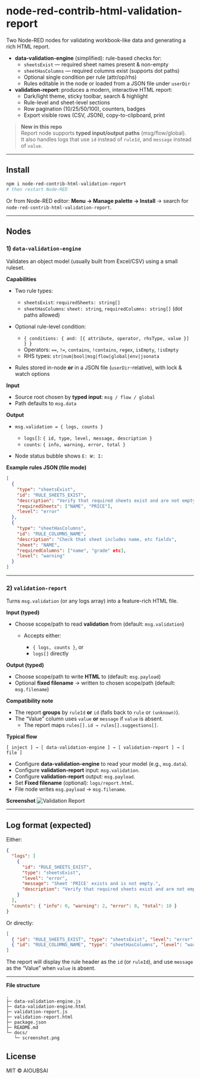 # node-red-contrib-html-validation-report

Two Node-RED nodes for validating workbook-like data and generating a rich HTML report.

- **data-validation-engine** (simplified): rule-based checks for:
  - `sheetsExist` — required sheet names present & non-empty
  - `sheetHasColumns` — required columns exist (supports dot paths)
  - Optional single condition per rule (attr/op/rhs)
  - Rules editable in the node or loaded from a JSON file under `userDir`
- **validation-report**: produces a modern, interactive HTML report:
  - Dark/light theme, sticky toolbar, search & highlight
  - Rule-level and sheet-level sections
  - Row pagination (10/25/50/100), counters, badges
  - Export visible rows (CSV, JSON), copy-to-clipboard, print

> **New in this repo**  
> Report node supports **typed input/output paths** (msg/flow/global).  
> It also handles logs that use `id` instead of `ruleId`, and `message` instead of `value`.

---

## Install

```bash
npm i node-red-contrib-html-validation-report
# then restart Node-RED
````

Or from Node-RED editor: **Menu → Manage palette → Install** → search for `node-red-contrib-html-validation-report`.

---

## Nodes

### 1) `data-validation-engine`

Validates an object model (usually built from Excel/CSV) using a small ruleset.

**Capabilities**

* Two rule types:

  * `sheetsExist`: `requiredSheets: string[]`
  * `sheetHasColumns`: `sheet: string`, `requiredColumns: string[]` (dot paths allowed)
* Optional rule-level condition:

  * `{ conditions: { and: [{ attribute, operator, rhsType, value }] } }`
  * Operators: `==`, `!=`, `contains`, `!contains`, `regex`, `isEmpty`, `!isEmpty`
  * RHS types: `str|num|bool|msg|flow|global|env|jsonata`
* Rules stored in-node **or** in a JSON file (`userDir`-relative), with lock & watch options

**Input**

* Source root chosen by **typed input**: `msg / flow / global`
* Path defaults to `msg.data`

**Output**

* `msg.validation = { logs, counts }`

  * `logs[]`: `{ id, type, level, message, description }`
  * `counts`: `{ info, warning, error, total }`
* Node status bubble shows `E: W: I:`

**Example rules JSON (file mode)**

```json
[
  {
    "type": "sheetsExist",
    "id": "RULE_SHEETS_EXIST",
    "description": "Verify that required sheets exist and are not empty",
    "requiredSheets": ["NAME", "PRICE"],
    "level": "error"
  },
  {
    "type": "sheetHasColumns",
    "id": "RULE_COLUMNS_NAME",
    "description": "Check that sheet includes name, etc fields",
    "sheet": "NAME",
    "requiredColumns": ["name", "grade" etc],
    "level": "warning"
  }
]
```

---

### 2) `validation-report`

Turns `msg.validation` (or any logs array) into a feature-rich HTML file.

**Input (typed)**

* Choose scope/path to read **validation** from (default: `msg.validation`)

  * Accepts either:

    * `{ logs, counts }`, or
    * `logs[]` directly

**Output (typed)**

* Choose scope/path to write **HTML** to (default: `msg.payload`)
* Optional **fixed filename** → written to chosen scope/path (default: `msg.filename`)

**Compatibility note**

* The report **groups** by `ruleId` **or** `id` (falls back to `rule` or `(unknown)`).
* The “Value” column uses `value` **or** `message` if `value` is absent.
  * The report maps `rules[].id → rules[].suggestions[]`.

**Typical flow**

```
[ inject ] → [ data-validation-engine ] → [ validation-report ] → [ file ]
```

* Configure **data-validation-engine** to read your model (e.g., `msg.data`).
* Configure **validation-report** input: `msg.validation`.
* Configure **validation-report** output: `msg.payload`.
* Set **Fixed filename** (optional): `logs/report.html`.
* File node writes `msg.payload` → `msg.filename`.

**Screenshot**
![Validation Report](docs/screenshot.png)

---

## Log format (expected)

Either:

```json
{
  "logs": [
    {
      "id": "RULE_SHEETS_EXIST",
      "type": "sheetsExist",
      "level": "error",
      "message": "Sheet 'PRICE' exists and is not empty.",
      "description": "Verify that required sheets exist and are not empty"
    }
  ],
  "counts": { "info": 0, "warning": 2, "error": 8, "total": 10 }
}
```

Or directly:

```json
[
  { "id": "RULE_SHEETS_EXIST", "type": "sheetsExist", "level": "error", "message": "..." },
  { "id": "RULE_COLUMNS_NAME", "type": "sheetHasColumns", "level": "warning", "message": "..." }
]
```

The report will display the rule header as the `id` (or `ruleId`), and use `message` as the “Value” when `value` is absent.

---

**File structure**

```
.
├─ data-validation-engine.js
├─ data-validation-engine.html
├─ validation-report.js
├─ validation-report.html
├─ package.json
├─ README.md
└─ docs/
   └─ screenshot.png
```

## License

MIT © AIOUBSAI
